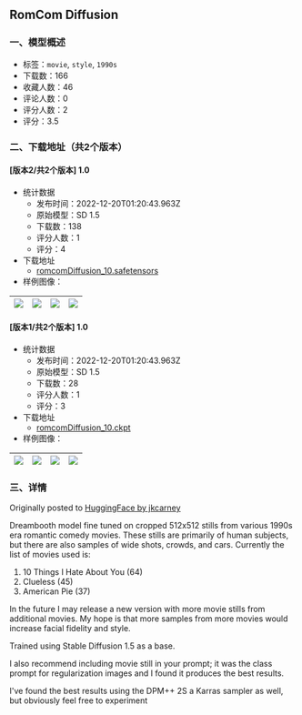 ## RomCom Diffusion
### 一、模型概述

- 标签：`movie`, `style`, `1990s`
- 下载数：166
- 收藏人数：46
- 评论人数：0
- 评分人数：2
- 评分：3.5

### 二、下载地址（共2个版本）

#### [版本2/共2个版本] 1.0

- 统计数据
  - 发布时间：2022-12-20T01:20:43.963Z
  - 原始模型：SD 1.5
  - 下载数：138
  - 评分人数：1
  - 评分：4
- 下载地址
  - [romcomDiffusion_10.safetensors](https://civitai.com/api/download/models/1689)
- 样例图像：

| <img src="https://image.civitai.com/xG1nkqKTMzGDvpLrqFT7WA/c16bc701-eb40-4466-dbe1-dd669412d500/width=450/15416.jpeg" /> | <img src="https://image.civitai.com/xG1nkqKTMzGDvpLrqFT7WA/abb5218c-5820-448e-c70a-cc58db32a700/width=450/15415.jpeg" /> | <img src="https://image.civitai.com/xG1nkqKTMzGDvpLrqFT7WA/475e3675-f357-44a7-886a-6302c87ec000/width=450/15414.jpeg" /> | <img src="https://image.civitai.com/xG1nkqKTMzGDvpLrqFT7WA/cf74bab7-5ca5-42a6-f245-34b92b2fda00/width=450/15413.jpeg" /> |
| ---- | ---- | ---- | ---- |

#### [版本1/共2个版本] 1.0

- 统计数据
  - 发布时间：2022-12-20T01:20:43.963Z
  - 原始模型：SD 1.5
  - 下载数：28
  - 评分人数：1
  - 评分：3
- 下载地址
  - [romcomDiffusion_10.ckpt](https://civitai.com/api/download/models/1688)
- 样例图像：

| <img src="https://image.civitai.com/xG1nkqKTMzGDvpLrqFT7WA/ae4b6565-5b54-47b6-d458-f72d2bfe5300/width=450/15420.jpeg" /> | <img src="https://image.civitai.com/xG1nkqKTMzGDvpLrqFT7WA/141dd134-7536-4b21-e073-8db1d90d8d00/width=450/15419.jpeg" /> | <img src="https://image.civitai.com/xG1nkqKTMzGDvpLrqFT7WA/7fb6a559-9c1e-4337-26a5-31aefae56000/width=450/15418.jpeg" /> | <img src="https://image.civitai.com/xG1nkqKTMzGDvpLrqFT7WA/3eb8b4a4-b545-42e3-8c4a-ae5f9ede4000/width=450/15417.jpeg" /> |
| ---- | ---- | ---- | ---- |


### 三、详情
<p>Originally posted to <a href="https://huggingface.co/jkcarney/romcom-diffusion-1.0" rel="ugc" target="_blank">HuggingFace by jkcarney</a></p><p>Dreambooth model fine tuned on cropped 512x512 stills from various 1990s era romantic comedy movies. These stills are primarily of human subjects, but there are also samples of wide shots, crowds, and cars. Currently the list of movies used is:</p><ol><li>10 Things I Hate About You (64)</li><li>Clueless (45)</li><li>American Pie (37)</li></ol><p>In the future I may release a new version with more movie stills from additional movies. My hope is that more samples from more movies would increase facial fidelity and style.</p><p>Trained using Stable Diffusion 1.5 as a base.</p><p>I also recommend including movie still in your prompt; it was the class prompt for regularization images and I found it produces the best results.</p><p>I've found the best results using the DPM++ 2S a Karras sampler as well, but obviously feel free to experiment</p>